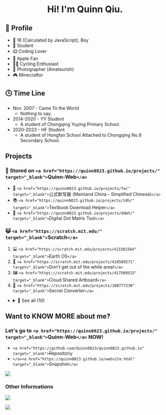 <h1 align=center>Hi! I'm Quinn Qiu.</h1>

## 🤣 Profile

- 👨 16 (Calculated by JavaScript), Boy
- 🏫 Student
- ⌨️ Coding Lover
- 📱 Apple Fan
- 🚴‍♂️ Cycling Enthusiast
- 🌅 Photographer (Amateurish)
- 🎮 Minecraftor

## 🕓 Time Line

- Nov. 2007 - Came To the World
  - Nothing to say.
- 2014-2020 - YY Student
  - A student of Chongqing Yuying Primary School.
- 2020-2023 - HF Student
  - A student of Hongfan School Attached to Chongqing No.8 Secondary School.

## Projects

### 💾 Stored on `<a href="https://quinn0823.github.io/projects/" target="_blank">`Quinn-Web`</a>`

- 📝 `<a href="https://quinn0823.github.io/projects/fw/" target="_blank">`公式默写器 (Mainland China - Simplified Chinese)`</a>`
- 📚 `<a href="https://quinn0823.github.io/projects/tdh/" target="_blank">`Textbook Download Helper`</a>`
- 🔢 `<a href="https://quinn0823.github.io/projects/ddmt/" target="_blank">`Digital Dot Matrix Tool`</a>`

### 😺 `<a href="https://scratch.mit.edu/" target="_blank">`Scratch`</a>`

1. 💻 `<a href="https://scratch.mit.edu/projects/413381564" target="_blank">`Earth OS`</a>`
2. 🔲 `<a href="https://scratch.mit.edu/projects/416589271" target="_blank">`Don't get out of the white area!`</a>`
3. 🖼️ `<a href="https://scratch.mit.edu/projects/417509515" target="_blank">`Cloud Shared Artboard`</a>`
4. 🔐 `<a href="https://scratch.mit.edu/projects/380777230" target="_blank">`Secret Converter`</a>`

- <details>
    <summary>👀 See all (10)</summary>

  - 🖥️ OS (2)

    - 💻 `<a href="https://scratch.mit.edu/projects/413381564" target="_blank">`Earth OS`</a>`
    - 🛠️ `<a href="https://scratch.mit.edu/projects/410305536" target="_blank">`Earth OS ʙᴇᴛᴀ`</a>`
  - 🎮 Games(3)

    - 🔲 `<a href="https://scratch.mit.edu/projects/416589271" target="_blank">`Don't get out of the white area!`</a>`
    - 💃 `<a href="https://scratch.mit.edu/projects/414137279" target="_blank">`Don't move!`</a>`
    - 🔇 `<a href="https://scratch.mit.edu/projects/415955109/" target="_blank">`Don't make a sound!`</a>`
  - 🎨 Arts (1)

    - 🖼️ `<a href="https://scratch.mit.edu/projects/417509515" target="_blank">`Cloud Shared Artboard`</a>`
  - 🎶 Songs (1)

    - 🔢 `<a href="https://scratch.mit.edu/projects/410036839" target="_blank">`3.14 - A Song Of π (2500 Decimal Places)`</a>`
  - 🏃🏻‍♂️ Animations (1)

    - 🌄 `<a href="https://scratch.mit.edu/projects/410051645" target="_blank">`4 Seasons`</a>`
  - 🔨 Tools (1)

    - 🔐 `<a href="https://scratch.mit.edu/projects/380777230" target="_blank">`Secret Converter`</a>`
  - 📔 Tutorials (1)

    - 😎 `<a href="https://scratch.mit.edu/projects/419850174" target="_blank">`Emojis That Can Be Used On Scratch`</a>`

</details>

## Want to KNOW MORE about me?

### Let's go to `<a href="https://quinn0823.github.io/projects/" target="_blank">`Quinn-Web`</a>` NOW!

- `<a href="https://github.com/Quinn0823/quinn0823.github.io" target="_blank">`Repositoriy
- `</a><a href="https://quinn0823.github.io/website.html" target="_blank">`Snapshot`</a>`

[![](https://github-readme-stats.vercel.app/api/pin/?username=quinn0823&repo=quinn0823.github.io&show_owner=true&title_color=6699cc&text_color=000000&icon_color=6699cc&border_color=6699cc&bg_color=ffffff#gh-light-mode-only)](https://github.com/quinn0823/quinn0823.github.io/)

<!-- [![](https://github-readme-stats.vercel.app/api/pin/?username=quinn0823&repo=quinn0823.github.io&show_owner=true&title_color=fff&text_color=fff&icon_color=99ccff&border_color=99ccff&bg_color=6699cc#gh-dark-mode-only)](https://github.com/quinn0823/quinn0823.github.io/) -->

### Other Informations

![](https://github-readme-stats.vercel.app/api?username=Quinn0823&count_private=true&show_icons=true&rank_icon=percentile&text_bold=false&title_color=6699cc&text_color=000000&icon_color=6699cc&border_color=6699cc&bg_color=ffffff#gh-light-mode-only)

<!-- ![](https://github-readme-stats.vercel.app/api?username=Quinn0823&count_private=true&show_icons=true&rank_icon=percentile&text_bold=false&title_color=ffffff&text_color=ffffff&icon_color=99ccff&border_color=99ccff&bg_color=6699cc#gh-dark-mode-only) -->

![](https://github-readme-stats.vercel.app/api/top-langs/?username=quinn0823&title_color=6699cc&text_color=000000&icon_color=6699cc&border_color=6699cc&bg_color=ffffff#gh-light-mode-only)

<!-- ![](https://github-readme-stats.vercel.app/api/top-langs/?username=quinn0823&title_color=fff&text_color=fff&border_color=99ccff&bg_color=6699cc#gh-dark-mode-only) -->

<!--
**Quinn0823/Quinn0823** is a ✨ _special_ ✨ repository because its `README.md` (this file) appears on your GitHub profile.

### Hi there 👋

- 🔭 I’m currently working on ...
- 🌱 I’m currently learning ...
- 👯 I’m looking to collaborate on ...
- 🤔 I’m looking for help with ...
- 💬 Ask me about ...
- 📫 How to reach me: ...
- 😄 Pronouns: ...
- ⚡ Fun fact: ...
  -->